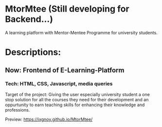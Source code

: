 # MtorMtee (Still developing for Backend...)
A learning platform with Mentor-Mentee Programme for university students.

# Descriptions:
## Now: Frontend of E-Learning-Platform
### Tech: HTML, CSS, Javascript, media queries

Target of the project: Giving the user especially university student a one stop solution for all the courses they need for their development and an oppurtunity to earn teaching skills for enhancing their knowledge and professions.


Preview: https://ixgnoy.github.io/MtorMtee/

